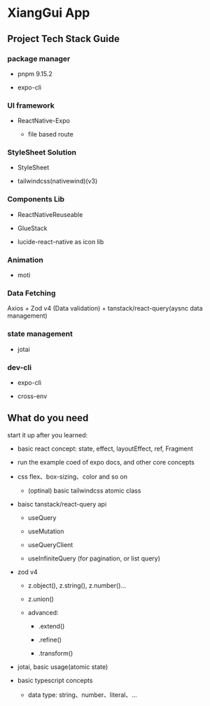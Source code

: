 # XiangGui App

## Project Tech Stack Guide

### package manager

- pnpm 9.15.2

- expo-cli

### UI framework

- ReactNative-Expo
  
  - file based route

### StyleSheet Solution

- StyleSheet

- tailwindcss(nativewind)(v3)

### Components Lib

- ReactNativeReuseable

- GlueStack

- lucide-react-native as icon lib

### Animation

- moti

### Data Fetching

Axios + Zod v4 (Data validation) + tanstack/react-query(aysnc data management)

### state management

- jotai

### dev-cli

- expo-cli

- cross-env

## What do you need

start it up after you learned:

- basic react concept: state, effect, layoutEffect, ref, Fragment

- run the example coed of expo docs, and other core concepts

- css flex、box-sizing、color and so on
  
  - (optinal) basic tailwindcss atomic class

- baisc tanstack/react-query api
  
  - useQuery
  
  - useMutation
  
  - useQueryClient
  
  - useInfiniteQuery (for pagination, or list query)

- zod v4
  
  - z.object(), z.string(), z.number()...
  
  - z.union()
  
  - advanced:
    
    - .extend()
    
    - .refine()
    
    - .transform()

- jotai, basic usage(atomic state)

- basic typescript concepts
  
  - data type: string、number、literal、...